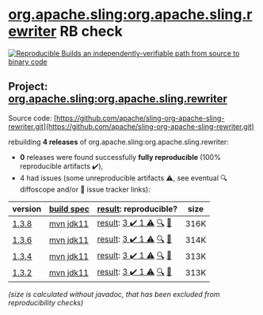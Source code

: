 [org.apache.sling:org.apache.sling.rewriter](https://central.sonatype.com/artifact/org.apache.sling/org.apache.sling.rewriter/versions) RB check
=======

[![Reproducible Builds](https://reproducible-builds.org/images/logos/rb.svg) an independently-verifiable path from source to binary code](https://reproducible-builds.org/)

## Project: [org.apache.sling:org.apache.sling.rewriter](https://central.sonatype.com/artifact/org.apache.sling/org.apache.sling.rewriter/versions)

Source code: [https://github.com/apache/sling-org-apache-sling-rewriter.git](https://github.com/apache/sling-org-apache-sling-rewriter.git)

rebuilding **4 releases** of org.apache.sling:org.apache.sling.rewriter:
- **0** releases were found successfully **fully reproducible** (100% reproducible artifacts :heavy_check_mark:),
- 4 had issues (some unreproducible artifacts :warning:, see eventual :mag: diffoscope and/or :memo: issue tracker links):

| version | [build spec](/BUILDSPEC.md) | [result](https://reproducible-builds.org/docs/jvm/): reproducible? | size |
| -- | --------- | ------ | -- |
| [1.3.8](https://central.sonatype.com/artifact/org.apache.sling/org.apache.sling.rewriter/1.3.8/pom) | [mvn jdk11](org.apache.sling.rewriter-1.3.8.buildspec) | [result](org.apache.sling.rewriter-1.3.8.buildinfo): [3 :heavy_check_mark:  1 :warning:](org.apache.sling.rewriter-1.3.8.buildcompare) [:mag:](org.apache.sling.rewriter-1.3.8.diffoscope) [:memo:](https://github.com/apache/sling-org-apache-sling-rewriter/pull/13) | 316K |
| [1.3.6](https://central.sonatype.com/artifact/org.apache.sling/org.apache.sling.rewriter/1.3.6/pom) | [mvn jdk11](org.apache.sling.rewriter-1.3.6.buildspec) | [result](org.apache.sling.rewriter-1.3.6.buildinfo): [3 :heavy_check_mark:  1 :warning:](org.apache.sling.rewriter-1.3.6.buildcompare) [:mag:](org.apache.sling.rewriter-1.3.6.diffoscope) [:memo:](https://github.com/apache/sling-org-apache-sling-rewriter/pull/13) | 314K |
| [1.3.4](https://central.sonatype.com/artifact/org.apache.sling/org.apache.sling.rewriter/1.3.4/pom) | [mvn jdk11](org.apache.sling.rewriter-1.3.4.buildspec) | [result](org.apache.sling.rewriter-1.3.4.buildinfo): [3 :heavy_check_mark:  1 :warning:](org.apache.sling.rewriter-1.3.4.buildcompare) [:mag:](org.apache.sling.rewriter-1.3.4.diffoscope) [:memo:](https://github.com/apache/sling-org-apache-sling-rewriter/pull/10) | 313K |
| [1.3.2](https://central.sonatype.com/artifact/org.apache.sling/org.apache.sling.rewriter/1.3.2/pom) | [mvn jdk11](org.apache.sling.rewriter-1.3.2.buildspec) | [result](org.apache.sling.rewriter-1.3.2.buildinfo): [3 :heavy_check_mark:  1 :warning:](org.apache.sling.rewriter-1.3.2.buildcompare) [:mag:](org.apache.sling.rewriter-1.3.2.diffoscope) [:memo:](https://issues.apache.org/jira/browse/SM-5021) | 313K |

<i>(size is calculated without javadoc, that has been excluded from reproducibility checks)</i>
